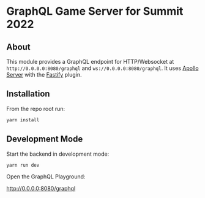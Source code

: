 # GraphQL Game Server for Summit 2022

## About

This module provides a GraphQL endpoint for HTTP/Websocket at `http://0.0.0.0:8080/graphql` and `ws://0.0.0.0:8080/graphql`.  It uses [Apollo Server](https://www.apollographql.com/docs/apollo-server/getting-started/) with the [Fastify](https://www.apollographql.com/docs/apollo-server/integrations/middleware/#apollo-server-fastify) plugin.

## Installation

From the repo root run:

```bash
yarn install
```

## Development Mode

Start the backend in development mode:

```bash
yarn run dev
```

Open the GraphQL Playground:

http://0.0.0.0:8080/graphql
